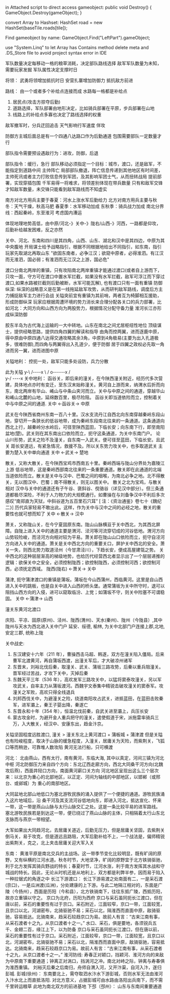 
in Attached script to direct access gameobject:
 public void Destroy()
  {
    GameObject.Destroy(gameObject);
  }

convert Array to Hashset:
HashSet<Tile> road = new HashSet<Tile>(baseTile.roads[tile]);

Find gameobject by name:
 GameObject.Find("LeftPart").gameObject;

use "System.Linq" to let Array has Contains method
delete meta and .DS_Store file to avoid project syntax error in IDE


军队数量决定每移动一格的粮草消耗，决定部队路线选择
敌军军队数量为未知，需要玩家发掘
军队属性决定支撑时日

将领：
武勇将领增加抵抗时日
安营扎寨增加防御力 抵抗敌方前进

路线：
由一个或者多个补给点连接而成
水路每一格都是补给点


1. 居民点(攻击方掠夺后勤)
2. 道路选择，军队部署由地形决定，比如骑兵部署在平原，步兵部署在山地
3. 线路上的补给点多寡也决定了路线选择的权重

敌军撤军时，分兵迂回追击
天气影响行军速度
佯攻

防御方主城后面总是有一个四通八达路口作为后勤通道
包围需要部队一定数量才行

部队指令需要预设遇敌行为：进攻，防御，后退

部队指令：缓行，急行
部队移动必须指定一个目标：城市，渡口，还是敌军，不能指定到道路中间
主帅阵亡 局部部队撤退，阵亡信息传递到其他地区有时间差，主帅死讯或者主力打败信息传到军团，及其影响军团士气，从而扭转战局
提前部署，实现穿插包围
千军易得一将难求，将领差别体现在带兵数量
只有和敌军交锋才知敌军数量，未交锋只能看到敌军路线而不知虚实

南方对北方用兵主要于春夏：河水上涨水军后勤给力
北方对南方用兵主要与秋冬：天气干燥，秋高马肥
春夏季：水军移动加成
东秋季：骑兵战力加成
南北分界线：西起秦岭，东至淮河
考虑国内漕运

体现地理地势高低，由中原/河北-》关中-》陇右/山西-》河西，一路都是仰攻，后勤补给越发困难，反之亦然

关中、河北、东南和四川是其四角，山西、山东、湖北和汉中是其四边，中原为其中央腹地
开局谋士给予战略指引，根据不同根据地给出不同指引，如东南，指引玩家先取湖北再取山东
"欲固东南者，必争江汉；欲窥中原者，必得淮泗。有江汉而无淮泗，国必弱；有淮泗而无江汉之上游，国必危"

渡口分南北两岸的重镇，只有攻陷南北两岸重镇才能通过渡口(或者自上游而下，只攻一面，守方可在渡口中置水军拦截，如果没有水军拦截，敌军可浮江而下穿过渡口,如果水路被拦截则后勤被断，水军可能瓦解), 也有渡口只有一面有重镇
防御纵深:
纵深的战略意义是在第一线拖延敌军攻势，从而研判敌军路线，调度后方主力捕捉敌军主力进行会战
关隘突前宜有重镇为其前哨，两者互为椅脚相互援助，形成防御纵深
玩家应根据周遭环境的势力消长来合理分配各关口的兵力部署，比如河北：大同方向和山西方向为两股势力，根据情况分配守备力量
淮河长江亦形成纵深防御

胶东半岛为古代海上运输的一大中转地。山东在南北之间尤居枢纽性地位
顶级谋士，提供经略思路，提供四角四翼的解读和指导
由角而控两翼，进而逐鹿中原，得中原由中原四通八达得交通攻略其余3角，中原到4角极易(主要为出入孔道极多，很难防御),而四角与两翼得出入孔道少，便于防御
居于四翼之政权必先取一角进而另一翼，进而进图中原

关隘地利：
控扼一处，敌军只能多处设防，兵力分散

此为关隘
y-\   /----x
   \ /
    o------x
   / \
y-/   \----x
关中地利：
函谷关，即后来的潼关，在今陕西潼关附近，经历代多次营建，具体地点亦时有变迁，至东汉末始称潼关。黄河自上游而来，纳渭水后折而向东，南北两岸有华山、崤山与中条山夹河而立。关中与中原之间的通道，穿越华山和崤山北麓的山地，延绵数百里，极尽险阻。 函谷关即当道依险而立，控制着关中与中原之间的通道.
关中 <-函谷关-> 中原

武关在今陕西省商州东南一百八十里。汉水支流丹江自西北向东南穿越秦岭东段山地，穿切开一条狭长的低谷地带，成为秦岭东段南北往来的一条通道。这条通道向西北上行，越秦岭分水岭后，可径至陕西蓝田，下临长安；向东南下行，即至南阳盆地(楚)。武关则在其东南出口依险而立，扼守这条通道，为关中东南门户。
论山川形势，武关之险不及潼关，自东南一入武关。便可径至蓝田，下临长安。且武关
距长安道远，有紧急情况，救援不及。所以关东势力攻关中，也多取道武关
主要为楚入关中单向通道
关中 <-武关-> 楚地 

散关，又称大散关，在今陕西宝鸡市西南五十里。秦岭西端与陇山分界处为嘉陵江上游
低谷地带，这是秦岭西部南北往来的一条重要通道。散关即在此通道的北端当道依险而立。散关是关中与汉中、巴蜀之间的咽喉，为南北必争之地。北不得散关，无以图汉中、巴蜀；南不得散关，则无以图关中。
散关之北为宝鸡，与散关相对
汉中与关中的通道还有子午谷、褒斜谷、傥骆谷（详见汉中部分）。但三条通道都极尽深险，不利于人力物力的大规模通行。如曹操在与刘备争汉中不利后多次感叹“南郑直为天狱，中斜谷道为五百里石穴耳” [ 注：《资治通鉴》卷七十《魏纪二》] 历代兵家轻易不敢出此。这样，作为关中与汉中之间的必经之地，散关的重要性也就可想而知了
关中 <-散关-> 汉中

萧关，又称陇山关，在今宁夏固原东南。陇山山脉横亘于关中西北，为其西北屏障。自陇上进入关中的通道主要是渭河、泾河等河流穿切成的河谷低地。渭河方向山势较险峻，而泾河方向相对较为平易。萧关即在陇山山口依险而立，扼守自泾河方向进入关中的通道。萧关是关中西北方向的重要关口，屏护关中西北的安全。萧关一失，则西北势力取道泾州（今甘肃泾川），下趋长安，便成高屋建瓴之势。
关中西北的这种层层渐高的梯级地势，也给历代经营西北者显示出了一个层层递推的逻辑：欲保关中之安全，必须控制陇西；欲控制陇西，必须控制河西；欲控制河西，必须抚定西域。
陇西(陇右) <-萧关-> 关中 

蒲津, 扼守蒲津渡口的重镇是蒲坂。蒲坂在今山西蒲州，西临黄河。这里是自山西进入关中的跳板，也是自关中进入山西的桥头堡。通常蒲坂为关中所守时，退可以阻挡山西方向的入侵，进可以窥取临汾、上党；如蒲坂不守，则关中险塞不可谓稳固。
关中 <-蒲津-> 山西

潼关东黄河北渡口

庆阳、平凉、固原(原州)、泾州、陇西(渭州)、天水(秦州)、陇州（今陇县）,其中陇州与天水为西北进入关中门户
延安、绥德, 榆林, 为关中北部门户连接上郡,北地,安定三郡, 统称上陇

关中战史:
1. 东汉建安十六年（211 年），曹操西击马超、韩遂，双方在潼关陷入僵局。后来曹军北渡黄河，再自蒲坂西渡，出潼关军后，才大破凉州诸军
2. 东晋末，刘裕北伐后秦，取潼关、武关、蒲坂三路攻势，后秦以重兵阻潼关。晋军经过苦战，才攻下关中，灭掉后秦
3. 东魏天平三年（536 年），高欢发军三路攻关中，以猛将窦泰攻潼关，另以军攻武关，自率主力从蒲坂渡河。西魏宇文泰集中精锐击破攻潼关的窦泰军。攻潼关之军败，高欢只得全线退兵
4. 刘邦西伐关中，为避潼关之险，绕道南阳攻占武关，进抵蓝田，在蓝田击败秦军，进军灞上，秦王子婴出降，秦遂亡
5. 东晋永和十年（354 年），恒温北伐前秦，自武关进至灞上，兵压长安
6. 蒙古攻金时，为避开金人重兵把守的潼关，遣使假道于宋，派拖雷率骑兵三万，入大散关，经汉中、安康东出，趋金汴京。

关隘坚固程度远胜渡口, 潼关 > 潼关东北上黄河渡口 + 蒲板城 + 蒲津渡
但是关隘也有险峻程度，取决于山脉的缓急程度，入潼关，居庸关为天险，而紫荆关，飞狐口等而稍逊，可靠堆人数攻陷
黄河无法行船，只可横渡

河北：
北由燕山，西有太行，南有黄河，东临大海, 其中以真定，河间三镇为河北中枢
河北防御压力来自四个方向：东北辽西走廊方向，西北大同桑干河方向(北魏攻后燕)，西面井陉口方向，南面黄河薪口关方向
河北地区呈现出这么三个层次来：以北京为重心的北部地区，以正定、河间为轴线的中部地区，以邯郸（或邢台、或邺城）为 重心的南部地区。

大同盆地北部山地低口为塞北游牧民族的涌入提供了一个便捷的通道。游牧民族涌入这片地域后，沿 桑干河及其支流河谷低地向东，即进入河北，抵达宣化、怀来一带，这一带是燕山山脉与太行山脉交汇之处。这是一条比较平易的进军路线。 塞北游牧民族若是到达这一带，便已绕过了燕山山脉的主体，只相隔着太行山东北支脉而与燕京一带相望。

大军如果出大同趋河北，去居庸关道近，后勤无压力，但是居庸关坚固，去紫荆关倒马关，易于攻克，但是道远且路阻，大军后勤补给不上，一个战法是，偏师精锐出紫荆关，克之，北上夹击居庸关迎大军入关

东南：
黄淮平原是南北交兵的主战场。这一带季节变化比较明显，既有旷阔的原野，又有纵横的江河水道。秋冬时节，大地坚净，旷阔的原野宜于北方铁骑驱驰，利于北方发挥其骑兵野战的特长；春夏时节，江河水涨，利于南方发挥其水战和守城战的特长。因此，无论从时机还是从地利上，双方都是利弊半参，因而易于陷入一种拉锯式的角逐之中
长江下游渡口：
长江下游易渡之处南面有二，一是采石渡(京口)，一是瓜洲渡(瓜洲)，分处建康的上下游。与此二地隔江相对的，东面是广陵（今扬州），西面是历阳（今和县），北方铁骑南下，往往东抵广陵，西抵历阳，故亦立重镇以守之。
京口为北府，历阳为西府
京口与采石虽同扼长江渡口，但在唐以前，采石的重要性有过于京口。采石附近，江面较窄，京口一带，江面较宽，且京口以北，河湖密布，北骑驱驰不易；采石以北，隔淮西而直面中原，敌骑驱驰，容易抵达。北骑南来，趋采石较趋京口为易。故前人有言：“古来江南有事，从采石渡者十之九，从京口渡者十之一。”
水口、采石，俱是要地，各须锐兵五千、金翅二百，缘江上下，以为防备
京口与采石虽同扼长江渡口，但在唐以前，采石的重要性有过于京口。采石附近，江面较窄，京口一带，江面较宽，且京口以北，河湖密布，北骑驱驰不易；采石以北，隔淮西而直面中原，敌骑驱驰，容易抵达。北骑南来，趋采石较趋京口为易。故前人有言：“古来江南有事，从采石渡者十之九，从京口渡者十之一。”
淮河防线:
寿春正对颖口，挡颖河、淮河方向的来敌为中原南下重要通道；钟离正对涡口，挡涡河之冲。南北对峙之际，钟离与寿春俱为淮西重镇。
刘裕灭后秦之后南归，舟师自渭入河，又开汴渠，自河入汴，遂归彭城.
彭城(徐州)：
东南要北上，需夺取泗水汴水下游彭城，否则水军无法由淮河入汴水北上而直抵洛阳.
对北方意义，占据彭城可由水路由洛阳出兵南下，而不需千里转运粮草
此地为南北双方的前进基地
下邳（邳州）：
山东与东南间重要通道


